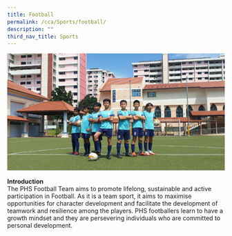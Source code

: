 ```yaml
---
title: Football
permalink: /cca/Sports/football/
description: ""
third_nav_title: Sports
---
```

![](/images/football1.png)

**Introduction**<br>
The PHS Football Team aims to promote lifelong, sustainable and active participation in Football. As it is a team sport, it aims to maximise opportunities for character development and facilitate the development of teamwork and resilience among the players. PHS footballers learn to have a growth mindset and they are persevering individuals who are committed to personal development.


